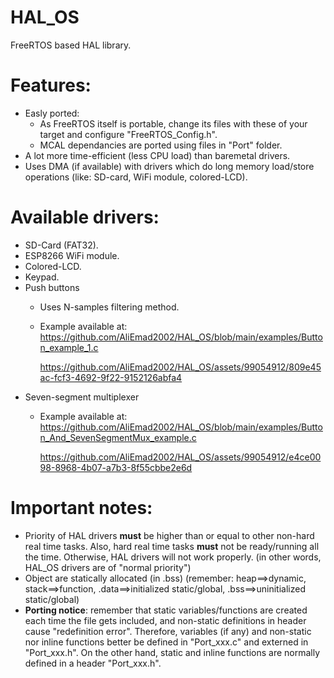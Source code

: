 # HAL_OS
FreeRTOS based HAL library.

# Features:
  * Easly ported:
    * As FreeRTOS itself is portable, change its files with these of your target and configure "FreeRTOS_Config.h".
    * MCAL dependancies are ported using files in "Port" folder.
  * A lot more time-efficient (less CPU load) than baremetal drivers.
  * Uses DMA (if available) with drivers which do long memory load/store operations (like: SD-card, WiFi module, colored-LCD).

# Available drivers:
  * SD-Card (FAT32).
  * ESP8266 WiFi module.
  * Colored-LCD.
  * Keypad.
  * Push buttons
    * Uses N-samples filtering method.
    * Example available at: https://github.com/AliEmad2002/HAL_OS/blob/main/examples/Button_example_1.c
       
       https://github.com/AliEmad2002/HAL_OS/assets/99054912/809e45ac-fcf3-4692-9f22-9152126abfa4
  * Seven-segment multiplexer
    * Example available at: https://github.com/AliEmad2002/HAL_OS/blob/main/examples/Button_And_SevenSegmentMux_example.c
    

      https://github.com/AliEmad2002/HAL_OS/assets/99054912/e4ce0098-8968-4b07-a7b3-8f55cbbe2e6d



    

# Important notes:
  * Priority of HAL drivers **must** be higher than or equal to other non-hard real time tasks. Also, hard real time tasks **must** not be ready/running all the time. Otherwise, HAL drivers will not work properly. (in other words, HAL_OS drivers are of "normal priority")
  * Object are statically allocated (in .bss) (remember: heap==>dynamic, stack==>function, .data==>initialized static/global, .bss==>uninitialized static/global)
  * **Porting notice**: remember that static variables/functions are created each time the file gets included, and non-static definitions in header cause "redefinition error". Therefore, variables (if any) and non-static nor inline functions better be defined in "Port_xxx.c" and externed in "Port_xxx.h". On the other hand, static and inline functions are normally defined in a header "Port_xxx.h".
